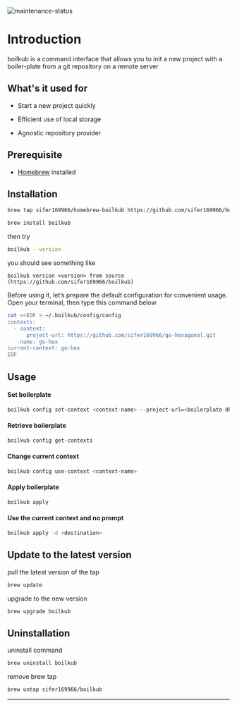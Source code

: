 
![maintenance-status](https://img.shields.io/badge/maintenance-passively--maintained-yellowgreen.svg)

# Introduction
boilkub is a command interface that allows you to init a new project with a boiler-plate from a git repository on a remote server
## What's it used for

- Start a new project quickly

- Efficient use of local storage

- Agnostic repository provider

## Prerequisite

- [Homebrew](https://brew.sh/) installed

## Installation

```bash
brew tap sifer169966/homebrew-boilkub https://github.com/sifer169966/homebrew-boilkub
```

```bash
brew install boilkub
```


then try 
```bash
boilkub --version
``` 
you should see something like 
```shell
boilkub version <version> from source (https://github.com/sifer169966/boilkub)
```

Before using it, let’s prepare the default configuration for convenient usage. Open your terminal, then type this command below
```bash
cat <<EOF > ~/.boilkub/config/config
contexts:
  - context:
      project-url: https://github.com/sifer169966/go-hexagonal.git
    name: go-hex
current-context: go-hex
EOF
```

## Usage

#### Set boilerplate

```bash
boilkub config set-context <context-name> --project-url=<boilerplate URL>.git
```

#### Retrieve boilerplate
```bash
boilkub config get-contexts
```

#### Change current context
```bash
boilkub config use-context <context-name>
```

#### Apply boilerplate 

```bash
boilkub apply
```


#### Use the current context and no prompt
```bash
boilkub apply -d <destination>
```

## Update to the latest version

pull the latest version of the tap

```bash
brew update
```

upgrade to the new version

```bash
brew upgrade boilkub
```

## Uninstallation

uninstall command

```bash
brew uninstall boilkub
```

remove brew tap

```bash
brew untap sifer169966/boilkub
```
---